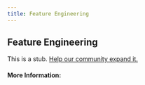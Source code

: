 ```yaml
---
title: Feature Engineering
---
```


## Feature Engineering

This is a stub. [Help our community expand it.](https://github.com/freeCodeCamp/guide-articles/tree/master/articles/Machine-Learning/Feature-Engineering/index.md)

<!-- The article goes here, in GitHub-flavored Markdown. Feel free to add YouTube videos, images, and CodePen/JSBin embeds  -->

#### More Information:
<!-- Please add any articles you think might be helpful to read before writing the article -->


